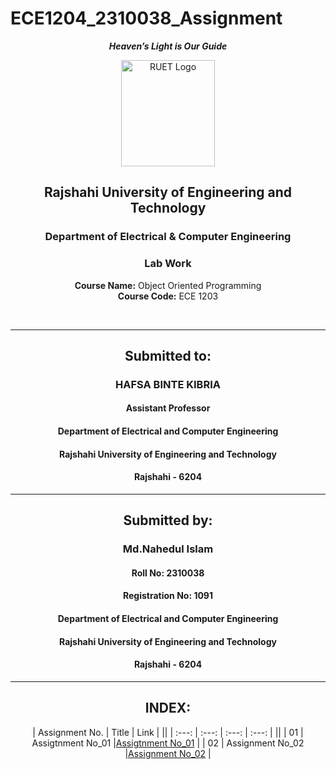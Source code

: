 # ECE1204_2310038_Assignment
<div align="center">
  
_**Heaven’s Light is Our Guide**_
</div>

<p align="center">
  <img src="https://github.com/user-attachments/assets/18531be8-2a84-4bea-9027-5f1c40549dfa" alt="RUET Logo" style="width:150px;height:170px;">
</p>

<div align="center">
  
  ## **Rajshahi University of Engineering and Technology** <br> 
  ### **Department of Electrical & Computer Engineering**
  ### **Lab Work**<br>
  **Course Name:** Object Oriented Programming <br>
  **Course Code:** ECE 1203
</div>
<br>
<div align="center">

---  
##  Submitted to: 

### **HAFSA BINTE KIBRIA**
#### Assistant Professor
#### Department of Electrical and Computer Engineering
#### Rajshahi University of Engineering and Technology
#### Rajshahi - 6204

---

## Submitted by:
### **Md.Nahedul Islam**
#### Roll No: 2310038
#### Registration No: 1091
#### Department of Electrical and Computer Engineering
#### Rajshahi University of Engineering and Technology
#### Rajshahi - 6204

---
</div>

<div align="center">
  
## INDEX:

| Assignment No. | Title | Link | ||
| :---: | :---: | :---: | :---: | ||
| 01 | Assigtnment No_01 |[Assigtnment No_01](https://github.com/NahedECE/ECE1104_2310038/blob/main/Lab/Lab_01.md) |
| 02 | Assignment No_02 |[Assignment No_02](https://github.com/NahedECE/ECE1104_2310038/blob/main/Lab/Lab_02.md) | 

</div>

